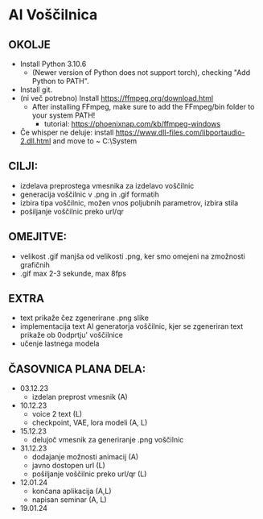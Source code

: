 # AI Voščilnica

## OKOLJE
* Install Python 3.10.6
	* (Newer version of Python does not support torch), checking "Add Python to PATH".
* Install git.
* (ni več potrebno) Install https://ffmpeg.org/download.html
 	* After installing FFmpeg, make sure to add the FFmpeg/bin folder to your system PATH!
    	* tutorial: https://phoenixnap.com/kb/ffmpeg-windows
* Če whisper ne deluje: install https://www.dll-files.com/libportaudio-2.dll.html and move to ~ C:\System

## CILJI:
- izdelava preprostega vmesnika za izdelavo voščilnic
- generacija voščilnic v .png in .gif formatih
- izbira tipa voščilnic, možen vnos poljubnih parametrov, izbira stila 
- pošiljanje voščilnic preko url/qr

## OMEJITVE:
- velikost .gif manjša od velikosti .png, ker smo omejeni na zmožnosti grafičnih
- .gif max 2-3 sekunde, max 8fps

## EXTRA
- text prikaže čez zgenerirane .png slike 
- implementacija text AI generatorja voščilnic, kjer se zgeneriran text prikaže ob 0odprtju' voščilnice 
- učenje lastnega modela

## ČASOVNICA PLANA DELA:
- 03.12.23
	- izdelan preprost vmesnik (A)
- 10.12.23
	- voice 2 text (L)
	- checkpoint, VAE, lora modeli (A, L)
- 15.12.23
	- delujoč vmesnik za generiranje .png voščilnic
- 31.12.23
	- dodajanje možnosti animacij (A)
	- javno dostopen url (L)
	- pošiljanje voščilnic preko url/qr (L)
- 12.01.24
	- končana aplikacija (A,L)
	- napisan seminar (A, L)
- 19.01.24
